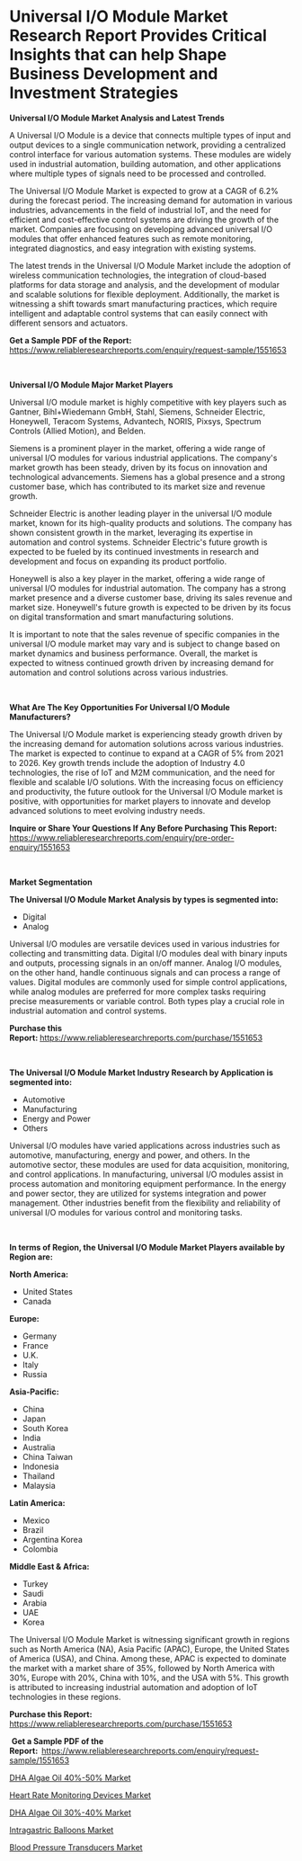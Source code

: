 <p><h1>Universal I/O Module Market Research Report Provides Critical Insights that can help Shape Business Development and Investment Strategies</h1></p><p><strong>Universal I/O Module Market Analysis and Latest Trends</strong></p>
<p><p>A Universal I/O Module is a device that connects multiple types of input and output devices to a single communication network, providing a centralized control interface for various automation systems. These modules are widely used in industrial automation, building automation, and other applications where multiple types of signals need to be processed and controlled.</p><p>The Universal I/O Module Market is expected to grow at a CAGR of 6.2% during the forecast period. The increasing demand for automation in various industries, advancements in the field of industrial IoT, and the need for efficient and cost-effective control systems are driving the growth of the market. Companies are focusing on developing advanced universal I/O modules that offer enhanced features such as remote monitoring, integrated diagnostics, and easy integration with existing systems.</p><p>The latest trends in the Universal I/O Module Market include the adoption of wireless communication technologies, the integration of cloud-based platforms for data storage and analysis, and the development of modular and scalable solutions for flexible deployment. Additionally, the market is witnessing a shift towards smart manufacturing practices, which require intelligent and adaptable control systems that can easily connect with different sensors and actuators.</p></p>
<p><strong>Get a Sample PDF of the Report:&nbsp;</strong> <a href="https://www.reliableresearchreports.com/enquiry/request-sample/1551653">https://www.reliableresearchreports.com/enquiry/request-sample/1551653</a></p>
<p>&nbsp;</p>
<p><strong>Universal I/O Module Major Market Players</strong></p>
<p><p>Universal I/O module market is highly competitive with key players such as Gantner, Bihl+Wiedemann GmbH, Stahl, Siemens, Schneider Electric, Honeywell, Teracom Systems, Advantech, NORIS, Pixsys, Spectrum Controls (Allied Motion), and Belden.</p><p>Siemens is a prominent player in the market, offering a wide range of universal I/O modules for various industrial applications. The company's market growth has been steady, driven by its focus on innovation and technological advancements. Siemens has a global presence and a strong customer base, which has contributed to its market size and revenue growth.</p><p>Schneider Electric is another leading player in the universal I/O module market, known for its high-quality products and solutions. The company has shown consistent growth in the market, leveraging its expertise in automation and control systems. Schneider Electric's future growth is expected to be fueled by its continued investments in research and development and focus on expanding its product portfolio.</p><p>Honeywell is also a key player in the market, offering a wide range of universal I/O modules for industrial automation. The company has a strong market presence and a diverse customer base, driving its sales revenue and market size. Honeywell's future growth is expected to be driven by its focus on digital transformation and smart manufacturing solutions.</p><p>It is important to note that the sales revenue of specific companies in the universal I/O module market may vary and is subject to change based on market dynamics and business performance. Overall, the market is expected to witness continued growth driven by increasing demand for automation and control solutions across various industries.</p></p>
<p>&nbsp;</p>
<p><strong>What Are The Key Opportunities For Universal I/O Module Manufacturers?</strong></p>
<p><p>The Universal I/O Module market is experiencing steady growth driven by the increasing demand for automation solutions across various industries. The market is expected to continue to expand at a CAGR of 5% from 2021 to 2026. Key growth trends include the adoption of Industry 4.0 technologies, the rise of IoT and M2M communication, and the need for flexible and scalable I/O solutions. With the increasing focus on efficiency and productivity, the future outlook for the Universal I/O Module market is positive, with opportunities for market players to innovate and develop advanced solutions to meet evolving industry needs.</p></p>
<p><strong>Inquire or Share Your Questions If Any Before Purchasing This Report:</strong> <a href="https://www.reliableresearchreports.com/enquiry/pre-order-enquiry/1551653">https://www.reliableresearchreports.com/enquiry/pre-order-enquiry/1551653</a></p>
<p>&nbsp;</p>
<p><strong>Market Segmentation</strong></p>
<p><strong>The Universal I/O Module Market Analysis by types is segmented into:</strong></p>
<p><ul><li>Digital</li><li>Analog</li></ul></p>
<p><p>Universal I/O modules are versatile devices used in various industries for collecting and transmitting data. Digital I/O modules deal with binary inputs and outputs, processing signals in an on/off manner. Analog I/O modules, on the other hand, handle continuous signals and can process a range of values. Digital modules are commonly used for simple control applications, while analog modules are preferred for more complex tasks requiring precise measurements or variable control. Both types play a crucial role in industrial automation and control systems.</p></p>
<p><strong>Purchase this Report:&nbsp;</strong><a href="https://www.reliableresearchreports.com/purchase/1551653">https://www.reliableresearchreports.com/purchase/1551653</a></p>
<p>&nbsp;</p>
<p><strong>The Universal I/O Module Market Industry Research by Application is segmented into:</strong></p>
<p><ul><li>Automotive</li><li>Manufacturing</li><li>Energy and Power</li><li>Others</li></ul></p>
<p><p>Universal I/O modules have varied applications across industries such as automotive, manufacturing, energy and power, and others. In the automotive sector, these modules are used for data acquisition, monitoring, and control applications. In manufacturing, universal I/O modules assist in process automation and monitoring equipment performance. In the energy and power sector, they are utilized for systems integration and power management. Other industries benefit from the flexibility and reliability of universal I/O modules for various control and monitoring tasks.</p></p>
<p>&nbsp;</p>
<p><strong>In terms of Region, the Universal I/O Module Market Players available by Region are:</strong></p>
<p>
    <p> <strong> North America: </strong>
        <ul>
            <li>United States</li>
            <li>Canada</li>
        </ul>
        </p> 
    <p> <strong> Europe: </strong>
        <ul>
            <li>Germany</li>
            <li>France</li>
            <li>U.K.</li>
            <li>Italy</li>
            <li>Russia</li>
        </ul>
        </p> 
    <p> <strong> Asia-Pacific: </strong>
        <ul>
            <li>China</li>
            <li>Japan</li>
            <li>South Korea</li>
            <li>India</li>
            <li>Australia</li>
            <li>China Taiwan</li>
            <li>Indonesia</li>
            <li>Thailand</li>
            <li>Malaysia</li>
        </ul>
        </p> 
    <p> <strong> Latin America: </strong>
        <ul>
            <li>Mexico</li>
            <li>Brazil</li>
            <li>Argentina Korea</li>
            <li>Colombia</li>
        </ul>
        </p> 
    <p> <strong> Middle East & Africa: </strong>
        <ul>
            <li>Turkey</li>
            <li>Saudi</li>
            <li>Arabia</li>
            <li>UAE</li>
            <li>Korea</li>
        </ul>
    </p>
    </p>
<p><p>The Universal I/O Module Market is witnessing significant growth in regions such as North America (NA), Asia Pacific (APAC), Europe, the United States of America (USA), and China. Among these, APAC is expected to dominate the market with a market share of 35%, followed by North America with 30%, Europe with 20%, China with 10%, and the USA with 5%. This growth is attributed to increasing industrial automation and adoption of IoT technologies in these regions.</p></p>
<p><strong>Purchase this Report: </strong><a href="https://www.reliableresearchreports.com/purchase/1551653">https://www.reliableresearchreports.com/purchase/1551653</a></p>
<p>&nbsp;<strong>Get a Sample PDF of the Report:&nbsp;&nbsp;</strong><a href="https://www.reliableresearchreports.com/enquiry/request-sample/1551653">https://www.reliableresearchreports.com/enquiry/request-sample/1551653</a></p>
<p><strong></strong></p>
<p><p><a href="https://github.com/nancykennedykellievqfqt2/Market-Research-Report-List-1/blob/main/dha-algae-oil-40-50-market.md">DHA Algae Oil 40%-50% Market</a></p><p><a href="https://medium.com/p/daae7bdc3146/edit">Heart Rate Monitoring Devices Market</a></p><p><a href="https://github.com/seekum/Market-Research-Report-List-1/blob/main/dha-algae-oil-30-40-market.md">DHA Algae Oil 30%-40% Market</a></p><p><a href="https://medium.com/@v8581137/decoding-intragastric-balloons-market-metrics-market-share-trends-and-growth-patterns-2361a76cedff">Intragastric Balloons Market</a></p><p><a href="https://medium.com/@v8581137/blood-pressure-transducers-market-report-reveals-the-latest-trends-and-growth-opportunities-of-this-f3c86898ac6f">Blood Pressure Transducers Market</a></p></p>